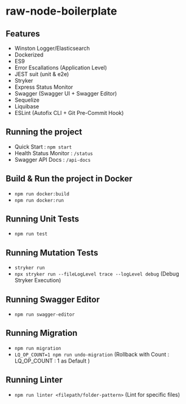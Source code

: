 # raw-node-boilerplate

## Features
- Winston Logger/Elasticsearch
- Dockerized
- ES9
- Error Escallations (Application Level)
- JEST suit (unit & e2e)
- Stryker
- Express Status Monitor
- Swagger (Swagger UI + Swagger Editor)
- Sequelize
- Liquibase
- ESLint (Autofix CLI + Git Pre-Commit Hook)

## Running the project
- Quick Start : `npm start`
- Health Status Monitor : `/status`
- Swagger API Docs : `/api-docs`

## Build & Run the project in Docker
- `npm run docker:build`
- `npm run docker:run`

## Running Unit Tests
- `npm run test`

## Running Mutation Tests
- `stryker run`
- `npx stryker run --fileLogLevel trace --logLevel debug` (Debug Stryker Execution)

## Running Swagger Editor
- `npm run swagger-editor`

## Running Migration
- `npm run migration`
- `LQ_OP_COUNT=1 npm run undo-migration` (Rollback with Count : LQ_OP_COUNT : 1 as Default )

## Running Linter
- `npm run linter <filepath/folder-pattern>` (Lint for specific files)